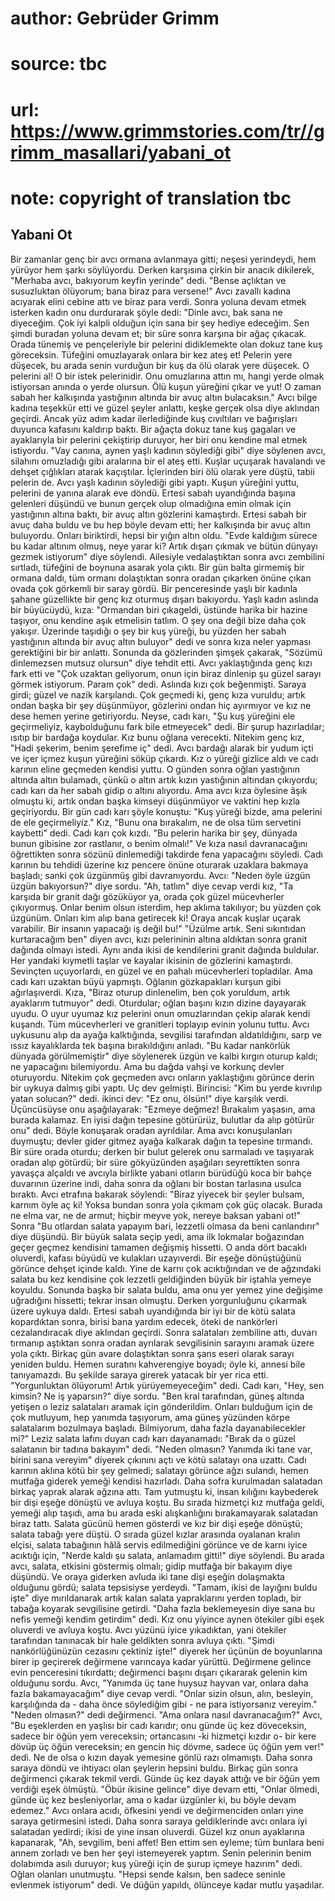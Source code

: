 # author: Gebrüder Grimm
# source: tbc
# url: https://www.grimmstories.com/tr//grimm_masallari/yabani_ot
# note: copyright of translation tbc

## Yabani Ot 

Bir zamanlar genç bir avcı ormana avlanmaya gitti; neşesi yerindeydi,
hem yürüyor hem şarkı söylüyordu. Derken karşısına çirkin bir anacık
dikilerek, "Merhaba avcı, bakıyorum keyfin yerinde" dedi. "Bense
açlıktan ve susuzluktan ölüyorum; bana biraz para versene!"
Avcı zavallı kadına acıyarak elini cebine attı ve biraz para verdi.
Sonra yoluna devam etmek isterken kadın onu durdurarak şöyle dedi:
"Dinle avcı, bak sana ne diyeceğim. Çok iyi kalpli olduğun için sana
bir şey hediye edeceğim. Sen şimdi buradan yoluna devam et; bir süre
sonra karşına bir ağaç çıkacak. Orada tünemiş ve pençeleriyle bir
pelerini didiklemekte olan dokuz tane kuş göreceksin. Tüfeğini
omuzlayarak onlara bir kez ateş et! Pelerin yere düşecek, bu arada senin
vurduğun bir kuş da ölü olarak yere düşecek. O pelerini al! O bir istek
pelerinidir. Onu omuzlarına attın mı, hangi yerde olmak istiyorsan
anında o yerde olursun. Ölü kuşun yüreğini çıkar ve yut! O zaman sabah
her kalkışında yastığının altında bir avuç altın bulacaksın."
Avcı bilge kadına teşekkür etti ve güzel şeyler anlattı, keşke gerçek
olsa diye aklından geçirdi. Ancak yüz adım kadar ilerlediğinde kuş
cıvıltıları ve bağırışları duyunca kafasını kaldırıp baktı. Bir ağaçta
dokuz tane kuş gagaları ve ayaklarıyla bir pelerini çekiştirip duruyor,
her biri onu kendine mal etmek istiyordu.
"Vay canına, aynen yaşlı kadının söylediği gibi" diye söylenen avcı,
silahını omuzladığı gibi aralarına bir el ateş etti. Kuşlar uçuşarak
havalandı ve dehşet çığlıkları atarak kaçıştılar. İçlerinden biri ölü
olarak yere düştü, tabii pelerin de.
Avcı yaşlı kadının söylediği gibi yaptı. Kuşun yüreğini yuttu, pelerini
de yanına alarak eve döndü.
Ertesi sabah uyandığında başına gelenleri düşündü ve bunun gerçek olup
olmadığına emin olmak için yastığının altına baktı, bir avuç altın
gözlerini kamaştırdı. Ertesi sabah bir avuç daha buldu ve bu hep böyle
devam etti; her kalkışında bir avuç altın buluyordu. Onları biriktirdi,
hepsi bir yığın altın oldu.
"Evde kaldığım sürece bu kadar altınım olmuş, neye yarar ki? Artık
dışarı çıkmak ve bütün dünyayı gezmek istiyorum" diye söylendi.
Ailesiyle vedalaştıktan sonra avcı zembilini sırtladı, tüfeğini de
boynuna asarak yola çıktı.
Bir gün balta girmemiş bir ormana daldı, tüm ormanı dolaştıktan sonra
oradan çıkarken önüne çıkan ovada çok görkemli bir saray gördü. Bir
penceresinde yaşlı bir kadınla şahane güzellikte bir genç kız oturmuş
dışarı bakıyordu. Yaşlı kadın aslında bir büyücüydü, kıza:
"Ormandan biri çıkageldi, üstünde harika bir hazine taşıyor, onu
kendine aşık etmelisin tatlım. O şey ona değil bize daha çok yakışır.
Üzerinde taşıdığı o şey bir kuş yüreği, bu yüzden her sabah yastığının
altında bir avuç altın buluyor" dedi ve sonra kıza neler yapması
gerektiğini bir bir anlattı. Sonunda da gözlerinden şimşek çakarak,
"Sözümü dinlemezsen mutsuz olursun" diye tehdit etti.
Avcı yaklaştığında genç kızı fark etti ve "Çok uzaktan geliyorum, onun
için biraz dinlenip şu güzel sarayı görmek istiyorum. Param çok" dedi.
Aslında kızı çok beğenmişti.
Saraya girdi; güzel ve nazik karşılandı. Çok geçmedi ki, genç kıza
vuruldu; artık ondan başka bir şey düşünmüyor, gözlerini ondan hiç
ayırmıyor ve kız ne dese hemen yerine getiriyordu.
Neyse, cadı karı, "Şu kuş yüreğini ele geçirmeliyiz, kaybolduğunu fark
bile etmeyecek" dedi.
Bir şurup hazırladılar; ısıtıp bir bardağa koydular. Kız bunu oğlana
verecekti. Nitekim genç kız, "Hadi şekerim, benim şerefime iç" dedi.
Avcı bardağı alarak bir yudum içti ve içer içmez kuşun yüreğini söküp
çıkardı. Kız o yüreği gizlice aldı ve cadı karının eline geçmeden
kendisi yuttu. O günden sonra oğlan yastığının altında altın bulamadı,
çünkü o altın artık kızın yastığının altından çıkıyordu; cadı karı da
her sabah gidip o altını alıyordu. Ama avcı kıza öylesine âşık olmuştu
ki, artık ondan başka kimseyi düşünmüyor ve vaktini hep kızla
geçiriyordu.
Bir gün cadı karı şöyle konuştu: "Kuş yüreği bizde, ama pelerini de ele
geçirmeliyiz."
Kız, "Bunu ona bırakalım, ne de olsa tüm servetini kaybetti" dedi.
Cadı karı çok kızdı. "Bu pelerin harika bir şey, dünyada bunun gibisine
zor rastlanır, o benim olmalı!" Ve kıza nasıl davranacağını öğrettikten
sonra sözünü dinlemediği takdirde fena yapacağını söyledi.
Cadı karının bu tehdidi üzerine kız pencere önüne oturarak uzaklara
bakmaya başladı; sanki çok üzgünmüş gibi davranıyordu. Avcı:
"Neden öyle üzgün üzgün bakıyorsun?" diye sordu.
"Ah, tatlım" diye cevap verdi kız, "Ta karşıda bir granit dağı
gözüküyor ya, orada çok güzel mücevherler çıkıyormuş. Onlar benim olsun
isterdim, hep aklıma takılıyor; bu yüzden çok üzgünüm. Onları kim alıp
bana getirecek ki! Oraya ancak kuşlar uçarak varabilir. Bir insanın
yapacağı iş değil bu!"
"Üzülme artık. Seni sıkıntıdan kurtaracağım ben" diyen avcı, kızı
pelerininin altına aldıktan sonra granit dağında olmayı istedi. Aynı
anda ikisi de kendilerini granit dağında buldular. Her yandaki kıymetli
taşlar ve kayalar ikisinin de gözlerini kamaştırdı. Sevinçten
uçuyorlardı, en güzel ve en pahalı mücevherleri topladılar. Ama cadı
karı uzaktan büyü yapmıştı. Oğlanın gözkapakları kurşun gibi
ağırlaşıverdi. Kıza, "Biraz oturup dinlenelim, ben çok yoruldum, artık
ayaklarım tutmuyor" dedi.
Oturdular; oğlan başını kızın dizine dayayarak uyudu. O uyur uyumaz kız
pelerini onun omuzlarından çekip alarak kendi kuşandı. Tüm mücevherleri
ve granitleri toplayıp evinin yolunu tuttu.
Avcı uykusunu alıp da ayağa kalktığında, sevgilisi tarafından
aldatıldığını, sarp ve ıssız kayalıklarda tek başına bırakıldığını
anladı.
"Bu kadar nankörlük dünyada görülmemiştir" diye söylenerek üzgün ve
kalbi kırgın oturup kaldı; ne yapacağını bilemiyordu.
Ama bu dağda vahşi ve korkunç devler oturuyordu. Nitekim çok geçmeden
avcı onların yaklaştığını görünce derin bir uykuya dalmış gibi yaptı.
Uç dev gelmişti. Birincisi:
"Kim bu yerde kıvrılıp yatan solucan?" dedi.
ikinci dev:
"Ez onu, ölsün!" diye karşılık verdi.
Üçüncüsüyse onu aşağılayarak:
"Ezmeye değmez! Bırakalım yaşasın, ama burada kalamaz. En iyisi dağın
tepesine götürürüz, bulutlar da alıp götürür onu" dedi.
Böyle konuşarak oradan ayrıldılar. Ama avcı konuşulanları duymuştu;
devler gider gitmez ayağa kalkarak dağın ta tepesine tırmandı. Bir süre
orada oturdu; derken bir bulut gelerek onu sarmaladı ve taşıyarak oradan
alıp götürdü; bir süre gökyüzünden aşağıları seyrettikten sonra yavaşça
alçaldı ve avcıyla birlikte yabani otların bürüdüğü koca bir bahçe
duvarının üzerine indi, daha sonra da oğlanı bir bostan tarlasına usulca
bıraktı.
Avcı etrafına bakarak söylendi:
"Biraz yiyecek bir şeyler bulsam, karnım öyle aç ki! Yoksa bundan sonra
yola çıkmam çok güç olacak. Burada ne elma var, ne de armut; hiçbir
meyve yok, nereye baksan yabani ot!"
Sonra "Bu otlardan salata yapayım bari, lezzetli olmasa da beni
canlandırır" diye düşündü.
Bir büyük salata seçip yedi, ama ilk lokmalar boğazından geçer geçmez
kendisini tamamen değişmiş hissetti. O anda dört bacaklı oluverdi,
kafası büyüdü ve kulakları uzayıverdi. Bir eşeğe dönüştüğünü görünce
dehşet içinde kaldı. Yine de karnı çok acıktığından ve de ağzındaki
salata bu kez kendisine çok lezzetli geldiğinden büyük bir iştahla
yemeye koyuldu. Sonunda başka bir salata buldu, ama onu yer yemez yine
değişime uğradığını hissetti; tekrar insan olmuştu.
Derken yorgunluğunu çıkarmak üzere uykuya daldı. Ertesi sabah
uyandığında bir iyi bir de kötü salata kopardıktan sonra, birisi bana
yardım edecek, öteki de nankörleri cezalandıracak diye aklından geçirdi.
Sonra salataları zembiline attı, duvarı tırmanıp aştıktan sonra oradan
ayrılarak sevgilisinin sarayını aramak üzere yola çıktı. Birkaç gün
avare dolaştıktan sonra şans eseri olarak sarayı yeniden buldu. Hemen
suratını kahverengiye boyadı; öyle ki, annesi bile tanıyamazdı. Bu
şekilde saraya girerek yatacak bir yer rica etti.
"Yorgunluktan ölüyorum! Artık yürüyemeyeceğim" dedi.
Cadı karı, "Hey, sen kimsin? Ne iş yaparsın?" diye sordu.
"Ben kral tarafından, güneş altında yetişen o leziz salataları aramak
için gönderildim. Onları bulduğum için de çok mutluyum, hep yanımda
taşıyorum, ama güneş yüzünden körpe salatalarım bozulmaya başladı.
Bilmiyorum, daha fazla dayanabilecekler mi?"
Leziz salata lafını duyan cadı karı dayanamadı:
"Bırak da o güzel salatanın bir tadına bakayım" dedi.
"Neden olmasın? Yanımda iki tane var, birini sana vereyim" diyerek
çıkınını açtı ve kötü salatayı ona uzattı.
Cadı karının aklına kötü bir şey gelmedi; salatayı görünce ağzı sulandı,
hemen mutfağa giderek yemeği kendisi hazırladı. Daha sofra kurulmadan
salatadan birkaç yaprak alarak ağzına attı. Tam yutmuştu ki, insan
kılığını kaybederek bir dişi eşeğe dönüştü ve avluya koştu. Bu sırada
hizmetçi kız mutfağa geldi, yemeği alıp taşıdı, ama bu arada eski
alışkanlığını bırakamayarak salatadan biraz tattı. Salata gücünü hemen
gösterdi ve kız bir dişi eşeğe dönüştü; salata tabağı yere düştü. O
sırada güzel kızlar arasında oyalanan kralın elçisi, salata tabağının
hâlâ servis edilmediğini görünce ve de karnı iyice acıktığı için,
"Nerde kaldı şu salata, anlamadım gitti!" diye söylendi.
Bu arada avcı, salata, etkisini göstermiş olmalı; gidip mutfağa bir
bakayım diye düşündü. Ve oraya giderken avluda iki tane dişi eşeğin
dolaşmakta olduğunu gördü; salata tepsisiyse yerdeydi. "Tamam, ikisi de
layığını buldu işte" diye mırıldanarak artık kalan salata yapraklarını
yerden topladı, bir tabağa koyarak sevgilisine getirdi.
"Daha fazla beklemeyesin diye sana bu nefis yemeği kendim getirdim"
dedi.
Kız onu yiyince aynen ötekiler gibi eşek oluverdi ve avluya koştu.
Avcı yüzünü iyice yıkadıktan, yani ötekiler tarafından tanınacak bir
hale geldikten sonra avluya çıktı.
"Şimdi nankörlüğünüzün cezasını çektiniz işte!" diyerek her üçünün de
boyunlarına birer ip geçirerek değirmene varıncaya kadar yürüttü.
Değirmene gelince evin penceresini tıkırdattı; değirmenci başını dışarı
çıkararak gelenin kim olduğunu sordu.
Avcı, "Yanımda üç tane huysuz hayvan var, onlara daha fazla
bakamayacağım" diye cevap verdi. "Onlar sizin olsun, alın, besleyin,
karşılığında da - daha önce söylediğim gibi - ne para istiyorsanız
vereyim."
"Neden olmasın?" dedi değirmenci. "Ama onlara nasıl davranacağım?"
Avcı, "Bu eşeklerden en yaşlısı bir cadı karıdır; onu günde üç kez
döveceksin, sadece bir öğün yem vereceksin; ortancasını -ki hizmetçi
kızdır o- bir kere dövüp üç öğün vereceksin; en gencin hiç dövme, sadece
üç öğün yem ver!" dedi. Ne de olsa o kızın dayak yemesine gönlü razı
olmamıştı.
Daha sonra saraya döndü ve ihtiyacı olan şeylerin hepsini buldu.
Birkaç gün sonra değirmenci çıkarak tekmil verdi. Günde üç kez dayak
attığı ve bir öğün yem verdiği eşek ölmüştü. "Öbür ikisine gelince"
diye devam etti, "Onlar ölmedi, günde üç kez besleniyorlar, ama o kadar
üzgünler ki, bu böyle devam edemez."
Avcı onlara acıdı, öfkesini yendi ve değirmenciden onları yine saraya
getirmesini istedi. Daha sonra saraya geldiklerinde avcı onlara iyi
salatadan yedirdi; ikisi de yine insan oluverdi.
Güzel kız onun ayaklarına kapanarak, "Ah, sevgilim, beni affet! Ben
ettim sen eyleme; tüm bunlara beni annem zorladı ve ben her şeyi
istemeyerek yaptım. Senin pelerinin benim dolabımda asılı duruyor; kuş
yüreği için de şurup içmeye hazırım" dedi. Oğlan olanları unutmuştu.
"Hepsi sende kalsın, ben sadece seninle evlenmek istiyorum" dedi. Ve
düğün yapıldı, ölünceye kadar mutlu yaşadılar.
